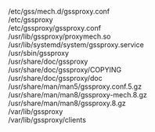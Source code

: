 /etc/gss/mech.d/gssproxy.conf  
/etc/gssproxy  
/etc/gssproxy/gssproxy.conf  
/usr/lib/gssproxy/proxymech.so  
/usr/lib/systemd/system/gssproxy.service  
/usr/sbin/gssproxy  
/usr/share/doc/gssproxy  
/usr/share/doc/gssproxy/COPYING  
/usr/share/doc/gssproxy/doc  
/usr/share/man/man5/gssproxy.conf.5.gz  
/usr/share/man/man8/gssproxy-mech.8.gz  
/usr/share/man/man8/gssproxy.8.gz  
/var/lib/gssproxy  
/var/lib/gssproxy/clients  
